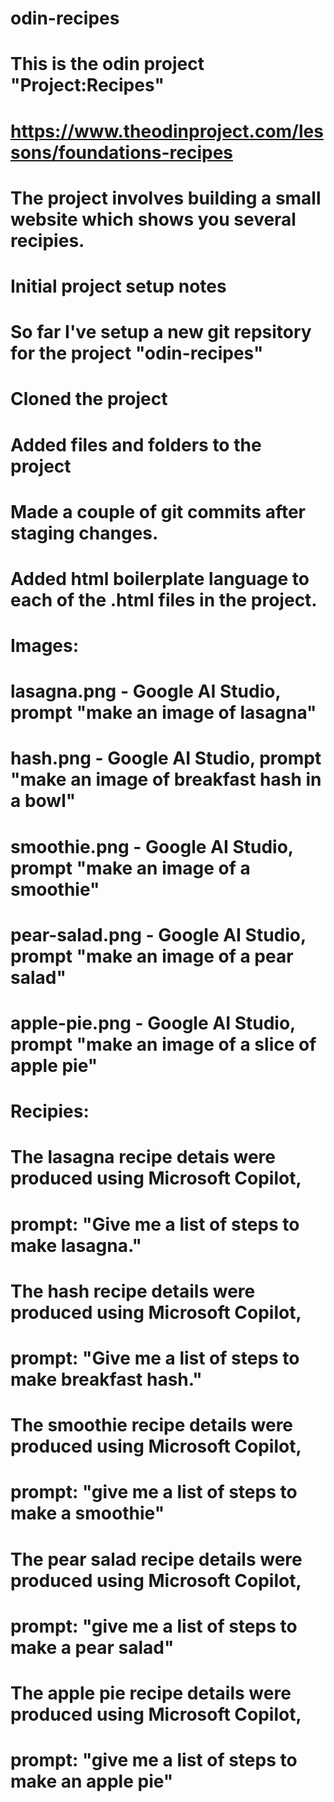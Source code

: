 # odin-recipes
# 
# This is the odin project "Project:Recipes"
# 
# https://www.theodinproject.com/lessons/foundations-recipes
#
# The project involves building a small website which shows you several recipies.


# Initial project setup notes

# So far I've setup a new git repsitory for the project "odin-recipes"
# Cloned the project
# Added files and folders to the project
# Made a couple of git commits after staging changes.
# Added html boilerplate language to each of the .html files in the project.

# Images:
# lasagna.png - Google AI Studio, prompt "make an image of lasagna"
# hash.png - Google AI Studio, prompt "make an image of breakfast hash in a bowl"
# smoothie.png - Google AI Studio, prompt "make an image of a smoothie"
# pear-salad.png - Google AI Studio, prompt "make an image of a pear salad"
# apple-pie.png - Google AI Studio, prompt "make an image of a slice of apple pie"

# Recipies:
# The lasagna recipe detais were produced using Microsoft Copilot,
# prompt: "Give me a list of steps to make lasagna."
#
# The hash recipe details were produced using Microsoft Copilot,
# prompt: "Give me a list of steps to make breakfast hash."
#
# The smoothie recipe details were produced using Microsoft Copilot,
# prompt: "give me a list of steps to make a smoothie"
#
# The pear salad recipe details were produced using Microsoft Copilot,
# prompt: "give me a list of steps to make a pear salad"
#
# The apple pie recipe details were produced using Microsoft Copilot,
# prompt: "give me a list of steps to make an apple pie"
